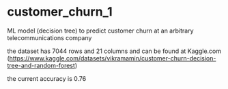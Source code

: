 # customer_churn_1
ML model (decision tree) to predict customer churn at an arbitrary telecommunications company

the dataset has 7044 rows and 21 columns and can be found at Kaggle.com (https://www.kaggle.com/datasets/vikramamin/customer-churn-decision-tree-and-random-forest)

the current accuracy is 0.76
